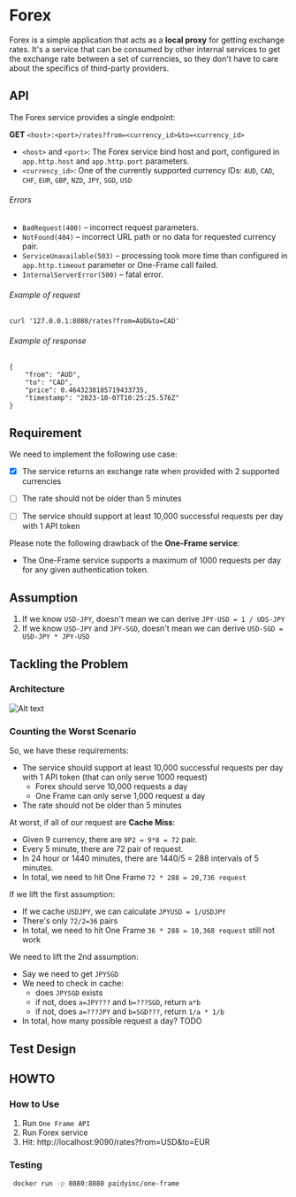 # Forex

Forex is a simple application that acts as a **local proxy** for getting exchange rates.
It's a service that can be consumed by other internal services to get the exchange rate between a set of currencies,
so they don't have to care about the specifics of third-party providers.

## API
The Forex service provides a single endpoint:

**GET** `<host>:<port>/rates?from=<currency_id>&to=<currency_id>`

- `<host>` and `<port>`: The Forex service bind host and port, configured in `app.http.host` and `app.http.port` parameters.
- `<currency_id>`: One of the currently supported currency IDs: `AUD`, `CAD`, `CHF`, `EUR`, `GBP`, `NZD`, `JPY`, `SGD`, `USD`
###### Errors
* ```BadRequest(400)``` – incorrect request parameters.
* ```NotFound(404)``` – incorrect URL path or no data for requested currency pair.
* ```ServiceUnavailable(503)``` – processing took more time than configured in ```app.http.timeout``` parameter
  or One-Frame call failed.
* ```InternalServerError(500)``` – fatal error.

###### Example of request
```curl '127.0.0.1:8080/rates?from=AUD&to=CAD'```

###### Example of response

```
{
    "from": "AUD",
    "to": "CAD",
    "price": 0.4643238185719433735,
    "timestamp": "2023-10-07T10:25:25.576Z"
}
```




## Requirement

We need to implement the following use case:
- [x] The service returns an exchange rate when provided with 2 supported currencies
- [ ] The rate should not be older than 5 minutes
- [ ] The service should support at least 10,000 successful requests per day with 1 API token


Please note the following drawback of the **One-Frame service**:
- The One-Frame service supports a maximum of 1000 requests per day for any given authentication token.


## Assumption
1. If we know `USD-JPY`, doesn't mean we can derive `JPY-USD = 1 / UDS-JPY`
2. If we know `USD-JPY` and `JPY-SGD`, doesn't mean we can derive `USD-SGD = USD-JPY * JPY-USD`

## Tackling the Problem

### Architecture

![Alt text](doc/architecture-0-basic.excalidraw)


### Counting the Worst Scenario
So, we have these requirements:
- The service should support at least 10,000 successful requests per day with 1 API token (that can only serve 1000 request)
  - Forex should serve 10,000 requests a day
  - One Frame can only serve 1,000 request a day
- The rate should not be older than 5 minutes

At worst, if all of our request are **Cache Miss**:
- Given 9 currency, there are `9P2 = 9*8 = 72` pair.
- Every 5 minute, there are 72 pair of request.
- In 24 hour or 1440 minutes, there are 1440/5 = 288 intervals of 5 minutes.
- In total, we need to hit One Frame `72 * 288 = 20,736 request`

If we lift the first assumption:
- If we cache `USDJPY`, we can calculate `JPYUSD = 1/USDJPY`
- There's only `72/2=36` pairs
- In total, we need to hit One Frame `36 * 288 = 10,368 request`
still not work

We need to lift the 2nd assumption:
- Say we need to get `JPYSGD`
- We need to check in cache:
  - does `JPYSGD` exists
  - if not, does `a=JPY???` and `b=???SGD`, return `a*b`
  - if not, does `a=???JPY` and `b=SGD???`, return `1/a * 1/b`
- In total, how many possible request a day? TODO

## Test Design


## HOWTO

### How to Use

1. Run `One Frame API`
2. Run Forex service
3. Hit: http://localhost:9090/rates?from=USD&to=EUR

### Testing

```bash
 docker run -p 8080:8080 paidyinc/one-frame
```
